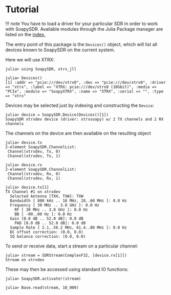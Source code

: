 # Tutorial

!!! note
    You have to load a driver for your particular SDR in order to work
    with SoapySDR. Available modules through the Julia Package manager are listed
    on the [index.](./index.md)

The entry point of this package is the `Devices()` object, which will list
all devices known to SoapySDR on the current system. 

Here we will use XTRX:

```
julia> using SoapySDR, xtrx_jll

julia> Devices()
[1] :addr => "pcie:///dev/xtrx0", :dev => "pcie:///dev/xtrx0", :driver => "xtrx", :label => "XTRX: pcie:///dev/xtrx0 (10Gbit)", :media => "PCIe", :module => "SoapyXTRX", :name => "XTRX", :serial => "", :type => "xtrx"
```

Devices may be selected just by indexing and constructing the `Device`:
```
julia> device = SoapySDR.Device(Devices()[1])
SoapySDR xtrxdev device (driver: xtrxsoapy) w/ 2 TX channels and 2 RX channels
```

The channels on the device are then available on the resulting object
```
julia> device.tx
2-element SoapySDR.ChannelList:
 Channel(xtrxdev, Tx, 0)
 Channel(xtrxdev, Tx, 1)

julia> device.rx
2-element SoapySDR.ChannelList:
 Channel(xtrxdev, Rx, 0)
 Channel(xtrxdev, Rx, 1)

julia> device.tx[1]
TX Channel #1 on xtrxdev
  Selected Antenna [TXH, TXW]: TXW
  Bandwidth [ 800 kHz .. 16 MHz, 28..60 MHz ]: 0.0 Hz
  Frequency [ 30 MHz .. 3.8 GHz ]: 0.0 Hz
    RF [ 30 MHz .. 3.8 GHz ]: 0.0 Hz
    BB [ -00..00 Hz ]: 0.0 Hz
  Gain [0.0 dB .. 52.0 dB]: 0.0 dB
    PAD [0.0 dB .. 52.0 dB]: 0.0 dB
  Sample Rate [ 2.1..56.2 MHz, 61.4..80 MHz ]: 0.0 Hz
  DC offset correction: (0.0, 0.0)
  IQ balance correction: (0.0, 0.0)
```

To send or receive data, start a stream on a particular channel:
```
julia> stream = SDRStream(ComplexF32, [device.rx[1]])
Stream on xtrxdev
```

These may then be accessed using standard IO functions:
```
julia> SoapySDR.activate!(stream)

julia> Base.read(stream, 10_000)
```
